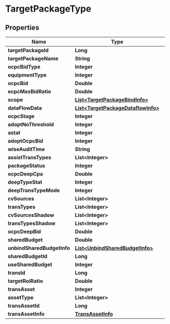 

# TargetPackageType


## Properties

Name | Type | Description | Notes
------------ | ------------- | ------------- | -------------
**targetPackageId** | **Long** |  |  [optional]
**targetPackageName** | **String** |  |  [optional]
**ocpcBidType** | **Integer** |  |  [optional]
**equipmentType** | **Integer** |  |  [optional]
**ocpcBid** | **Double** |  |  [optional]
**ecpcMaxBidRatio** | **Double** |  |  [optional]
**scope** | [**List&lt;TargetPackageBindInfo&gt;**](TargetPackageBindInfo.md) |  |  [optional]
**dataFlowData** | [**List&lt;TargetPackageDataflowInfo&gt;**](TargetPackageDataflowInfo.md) |  |  [optional]
**ocpcStage** | **Integer** |  |  [optional]
**adoptNoThreshold** | **Integer** |  |  [optional]
**astat** | **Integer** |  |  [optional]
**adoptOcpcBid** | **Integer** |  |  [optional]
**wiseAuditTime** | **String** |  |  [optional]
**assistTransTypes** | **List&lt;Integer&gt;** |  |  [optional]
**packageStatus** | **Integer** |  |  [optional]
**ocpcDeepCpa** | **Double** |  |  [optional]
**deepTypeStat** | **Integer** |  |  [optional]
**deepTransTypeMode** | **Integer** |  |  [optional]
**cvSources** | **List&lt;Integer&gt;** |  |  [optional]
**transTypes** | **List&lt;Integer&gt;** |  |  [optional]
**cvSourcesShadow** | **List&lt;Integer&gt;** |  |  [optional]
**transTypesShadow** | **List&lt;Integer&gt;** |  |  [optional]
**ocpcDeepBid** | **Double** |  |  [optional]
**sharedBudget** | **Double** |  |  [optional]
**unbindSharedBudgetInfo** | [**List&lt;UnbindSharedBudgetInfo&gt;**](UnbindSharedBudgetInfo.md) |  |  [optional]
**sharedBudgetId** | **Long** |  |  [optional]
**useSharedBudget** | **Integer** |  |  [optional]
**transId** | **Long** |  |  [optional]
**targetRoiRatio** | **Double** |  |  [optional]
**transAsset** | **Integer** |  |  [optional]
**assetType** | **List&lt;Integer&gt;** |  |  [optional]
**transAssetId** | **Long** |  |  [optional]
**transAssetInfo** | [**TransAssetInfo**](TransAssetInfo.md) |  |  [optional]



